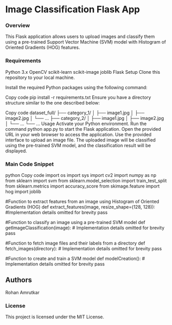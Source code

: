 # Image Classification Flask App
### Overview
This Flask application allows users to upload images and classify them using a pre-trained Support Vector Machine (SVM) model with Histogram of Oriented Gradients (HOG) features.

### Requirements
Python 3.x
OpenCV
scikit-learn
scikit-image
joblib
Flask
Setup
Clone this repository to your local machine.

Install the required Python packages using the following command:

Copy code
pip install -r requirements.txt
Ensure you have a directory structure similar to the one described below:

Copy code
dataset_full/
├── category_1/
│   ├── image1.jpg
│   ├── image2.jpg
│   └── ...
├── category_2/
│   ├── image1.jpg
│   ├── image2.jpg
│   └── ...
└── ...
Usage
Activate your Python environment.
Run the command python app.py to start the Flask application.
Open the provided URL in your web browser to access the application.
Use the provided interface to upload an image file.
The uploaded image will be classified using the pre-trained SVM model, and the classification result will be displayed.
### Main Code Snippet
python
Copy code
import os
import sys
import cv2
import numpy as np
from sklearn import svm
from sklearn.model_selection import train_test_split
from sklearn.metrics import accuracy_score
from skimage.feature import hog
import joblib

#Function to extract features from an image using Histogram of Oriented Gradients (HOG)
def extract_features(image, resize_shape=(128, 128)):
    #Implementation details omitted for brevity
    pass

#Function to classify an image using a pre-trained SVM model
def getImageClassification(image):
    # Implementation details omitted for brevity
    pass

#Function to fetch image files and their labels from a directory
def fetch_images(directory):
    # Implementation details omitted for brevity
    pass

#Function to create and train a SVM model
def modelCreation():
    # Implementation details omitted for brevity
    pass
## Authors
Rohan Amrutkar
### License
This project is licensed under the MIT License.
